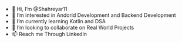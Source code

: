 - 👋 Hi, I’m @Shahreyar11
- 👀 I’m interested in Andorid Development and Backend Development
- 🌱 I’m currently learning Kotlin and DSA
- 💞️ I’m looking to collaborate on Real World Projects
- 📫 Reach me Through LinkedIn


<!---
Shahreyar11/Shahreyar11 is a ✨ special ✨ repository because its `README.md` (this file) appears on your GitHub profile.
You can click the Preview link to take a look at your changes.
--->
